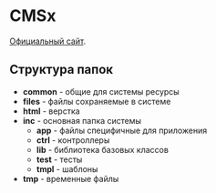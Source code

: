 CMSx
====================

[Официальный сайт](http://www.cmsx.ru).

Структура папок
---------------

* **common** - общие для системы ресурсы
* **files** - файлы сохраняемые в системе
* **html** - верстка
* **inc** - основная папка системы
  * **app** - файлы специфичные для приложения
  * **ctrl** - контроллеры
  * **lib** - библиотека базовых классов
  * **test** - тесты
  * **tmpl** - шаблоны
* **tmp** - временные файлы
